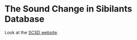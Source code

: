 # The Sound Change in Sibilants Database

Look at the [SCSD website](https://agricolamz.github.io/scsd/).
